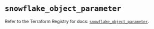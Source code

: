 # `snowflake_object_parameter`

Refer to the Terraform Registry for docs: [`snowflake_object_parameter`](https://registry.terraform.io/providers/snowflakedb/snowflake/2.3.0/docs/resources/object_parameter).
